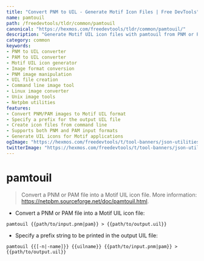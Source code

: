```yaml
---
title: "Convert PNM to UIL - Generate Motif Icon Files | Free DevTools"
name: pamtouil
path: /freedevtools/tldr/common/pamtouil
canonical: "https://hexmos.com/freedevtools/tldr/common/pamtouil/"
description: "Generate Motif UIL icon files with pamtouil from PNM or PAM images. A command line image converter for developers. Free online tool, no registration required."
category: common
keywords:
- PNM to UIL converter
- PAM to UIL converter
- Motif UIL icon generator
- Image format conversion
- PNM image manipulation
- UIL file creation
- Command line image tool
- Linux image converter
- Unix image tools
- Netpbm utilities
features:
- Convert PNM/PAM images to Motif UIL format
- Specify a prefix for the output UIL file
- Create icon files from command line
- Supports both PNM and PAM input formats
- Generate UIL icons for Motif applications
ogImage: "https://hexmos.com/freedevtools/t/tool-banners/json-utilities-banner.png"
twitterImage: "https://hexmos.com/freedevtools/t/tool-banners/json-utilities-banner.png"
---
```


# pamtouil

> Convert a PNM or PAM file into a Motif UIL icon file.
> More information: <https://netpbm.sourceforge.net/doc/pamtouil.html>.

- Convert a PNM or PAM file into a Motif UIL icon file:

`pamtouil {{path/to/input.pnm|pam}} > {{path/to/output.uil}}`

- Specify a prefix string to be printed in the output UIL file:

`pamtouil {{[-n|-name]}} {{uilname}} {{path/to/input.pnm|pam}} > {{path/to/output.uil}}`
